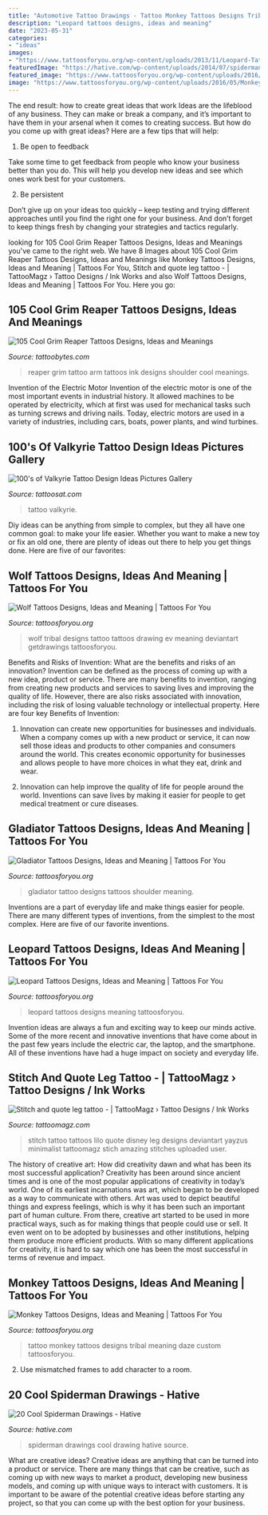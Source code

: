 ```yaml
---
title: "Automotive Tattoo Drawings - Tattoo Monkey Tattoos Designs Tribal Meaning Daze Custom Tattoosforyou"
description: "Leopard tattoos designs, ideas and meaning"
date: "2023-05-31"
categories:
- "ideas"
images:
- "https://www.tattoosforyou.org/wp-content/uploads/2013/11/Leopard-Tattoos-Designs.jpg"
featuredImage: "https://hative.com/wp-content/uploads/2014/07/spiderman-drawings/18-spiderman-drawings.jpg"
featured_image: "https://www.tattoosforyou.org/wp-content/uploads/2016/03/Gladiator-Tattoo-Shoulder.jpg"
image: "https://www.tattoosforyou.org/wp-content/uploads/2016/05/Monkey-Tattoos-Designs.jpg"
---
```



The end result: how to create great ideas that work
Ideas are the lifeblood of any business. They can make or break a company, and it’s important to have them in your arsenal when it comes to creating success. But how do you come up with great ideas? Here are a few tips that will help:
1. Be open to feedback

Take some time to get feedback from people who know your business better than you do. This will help you develop new ideas and see which ones work best for your customers.

2. Be persistent

Don’t give up on your ideas too quickly – keep testing and trying different approaches until you find the right one for your business. And don’t forget to keep things fresh by changing your strategies and tactics regularly.

	

		
looking for 105 Cool Grim Reaper Tattoos Designs, Ideas and Meanings you've came to the right web. We have 8 Images about 105 Cool Grim Reaper Tattoos Designs, Ideas and Meanings like Monkey Tattoos Designs, Ideas and Meaning | Tattoos For You, Stitch and quote leg tattoo - | TattooMagz › Tattoo Designs / Ink Works and also Wolf Tattoos Designs, Ideas and Meaning | Tattoos For You. Here you go:
		
    
## 105 Cool Grim Reaper Tattoos Designs, Ideas And Meanings

<img loading=lazy src="https://www.tattoobytes.com/wp-content/uploads/2016/12/Grim-Reaper-Tattoo-On-Back-Shoulder.jpeg" onerror="this.onerror=null;this.src='https://tse2.mm.bing.net/th?id=OIP.SE-EziMXB2lXPrcbvyv_BAHaJ4&amp;pid=15.1';" alt="105 Cool Grim Reaper Tattoos Designs, Ideas and Meanings">

_Source: tattoobytes.com_

>reaper grim tattoo arm tattoos ink designs shoulder cool meanings. 

	

Invention of the Electric Motor
Invention of the electric motor is one of the most important events in industrial history. It allowed machines to be operated by electricity, which at first was used for mechanical tasks such as turning screws and driving nails. Today, electric motors are used in a variety of industries, including cars, boats, power plants, and wind turbines.

    
## 100&#039;s Of Valkyrie Tattoo Design Ideas Pictures Gallery

<img loading=lazy src="http://tattoosat.com/wp-content/uploads/2014/11/Valkyrie-12.jpg" onerror="this.onerror=null;this.src='https://tse3.mm.bing.net/th?id=OIP.McDSgbAaTEQb0bFL_Sg7_gHaJ4&amp;pid=15.1';" alt="100&#039;s of Valkyrie Tattoo Design Ideas Pictures Gallery">

_Source: tattoosat.com_

>tattoo valkyrie. 

	

Diy ideas can be anything from simple to complex, but they all have one common goal: to make your life easier. Whether you want to make a new toy or fix an old one, there are plenty of ideas out there to help you get things done. Here are five of our favorites: 

    
## Wolf Tattoos Designs, Ideas And Meaning | Tattoos For You

<img loading=lazy src="http://www.tattoosforyou.org/wp-content/uploads/2013/09/Tribal-Wolf-Tattoo-Designs-768x1024.jpg" onerror="this.onerror=null;this.src='https://tse3.mm.bing.net/th?id=OIP.PpTTxq23Yq2cTYMXG_lflQHaJ4&amp;pid=15.1';" alt="Wolf Tattoos Designs, Ideas and Meaning | Tattoos For You">

_Source: tattoosforyou.org_

>wolf tribal designs tattoo tattoos drawing ev meaning deviantart getdrawings tattoosforyou. 

	

Benefits and Risks of Invention: What are the benefits and risks of an innovation?
Invention can be defined as the process of coming up with a new idea, product or service. There are many benefits to invention, ranging from creating new products and services to saving lives and improving the quality of life. However, there are also risks associated with innovation, including the risk of losing valuable technology or intellectual property. Here are four key Benefits of Invention: 
1) Innovation can create new opportunities for businesses and individuals. When a company comes up with a new product or service, it can now sell those ideas and products to other companies and consumers around the world. This creates economic opportunity for businesses and allows people to have more choices in what they eat, drink and wear. 

2) Innovation can help improve the quality of life for people around the world. Inventions can save lives by making it easier for people to get medical treatment or cure diseases.

    
## Gladiator Tattoos Designs, Ideas And Meaning | Tattoos For You

<img loading=lazy src="https://www.tattoosforyou.org/wp-content/uploads/2016/03/Gladiator-Tattoo-Shoulder.jpg" onerror="this.onerror=null;this.src='https://tse4.mm.bing.net/th?id=OIP.wWPAqvNAzoSen_tBOxjx3AHaJ4&amp;pid=15.1';" alt="Gladiator Tattoos Designs, Ideas and Meaning | Tattoos For You">

_Source: tattoosforyou.org_

>gladiator tattoo designs tattoos shoulder meaning. 

	

Inventions are a part of everyday life and make things easier for people. There are many different types of inventions, from the simplest to the most complex. Here are five of our favorite inventions.

    
## Leopard Tattoos Designs, Ideas And Meaning | Tattoos For You

<img loading=lazy src="https://www.tattoosforyou.org/wp-content/uploads/2013/11/Leopard-Tattoos-Designs.jpg" onerror="this.onerror=null;this.src='https://tse3.mm.bing.net/th?id=OIP.pN0uiXtk8dsbZGVlIg0lnwHaJ4&amp;pid=15.1';" alt="Leopard Tattoos Designs, Ideas and Meaning | Tattoos For You">

_Source: tattoosforyou.org_

>leopard tattoos designs meaning tattoosforyou. 

	

Invention ideas are always a fun and exciting way to keep our minds active. Some of the more recent and innovative inventions that have come about in the past few years include the electric car, the laptop, and the smartphone. All of these inventions have had a huge impact on society and everyday life.

    
## Stitch And Quote Leg Tattoo - | TattooMagz › Tattoo Designs / Ink Works

<img loading=lazy src="https://tattoomagz.com/wp-content/uploads/Stitch-and-quote-leg-tattoo.jpg" onerror="this.onerror=null;this.src='https://tse2.mm.bing.net/th?id=OIP.RNpUxIFb-CqYneJiR9WZMAHaLH&amp;pid=15.1';" alt="Stitch and quote leg tattoo - | TattooMagz › Tattoo Designs / Ink Works">

_Source: tattoomagz.com_

>stitch tattoo tattoos lilo quote disney leg designs deviantart yayzus minimalist tattoomagz stich amazing stitches uploaded user. 

	

The history of creative art: How did creativity dawn and what has been its most successful application?
Creativity has been around since ancient times and is one of the most popular applications of creativity in today’s world. One of its earliest incarnations was art, which began to be developed as a way to communicate with others. Art was used to depict beautiful things and express feelings, which is why it has been such an important part of human culture. From there, creative art started to be used in more practical ways, such as for making things that people could use or sell. It even went on to be adopted by businesses and other institutions, helping them produce more efficient products. With so many different applications for creativity, it is hard to say which one has been the most successful in terms of revenue and impact.

    
## Monkey Tattoos Designs, Ideas And Meaning | Tattoos For You

<img loading=lazy src="https://www.tattoosforyou.org/wp-content/uploads/2016/05/Monkey-Tattoos-Designs.jpg" onerror="this.onerror=null;this.src='https://tse3.mm.bing.net/th?id=OIP.4bbuRnoNce6j7d-j7a0ibQHaJ3&amp;pid=15.1';" alt="Monkey Tattoos Designs, Ideas and Meaning | Tattoos For You">

_Source: tattoosforyou.org_

>tattoo monkey tattoos designs tribal meaning daze custom tattoosforyou. 

	

2. Use mismatched frames to add character to a room.

    
## 20 Cool Spiderman Drawings - Hative

<img loading=lazy src="https://hative.com/wp-content/uploads/2014/07/spiderman-drawings/18-spiderman-drawings.jpg" onerror="this.onerror=null;this.src='https://tse1.mm.bing.net/th?id=OIP.JvHVrxBRB95d2HQEqVTGFgHaLG&amp;pid=15.1';" alt="20 Cool Spiderman Drawings - Hative">

_Source: hative.com_

>spiderman drawings cool drawing hative source. 

	

What are creative ideas?
Creative ideas are anything that can be turned into a product or service. There are many things that can be creative, such as coming up with new ways to market a product, developing new business models, and coming up with unique ways to interact with customers. It is important to be aware of the potential creative ideas before starting any project, so that you can come up with the best option for your business.

